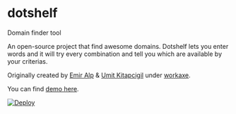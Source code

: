 # dotshelf
Domain finder tool

An open-source project that find awesome domains. Dotshelf lets you enter words and it will try every combination and tell you which are available by your criterias.

Originally created by <a href="http://emiralp.com" target="_blank">Emir Alp</a> &amp; <a href="http://umitkit.com" target="_blank">Umit Kitapcigil</a> under <a href="http://workaxe.com" target="_blank">workaxe</a>.

You can find <a href="http://dotshelf.herokuapp.com/" target="_blank">demo here</a>.

[![Deploy](https://www.herokucdn.com/deploy/button.png)](https://heroku.com/deploy?template=https://github.com/workaxe/dotshelf)